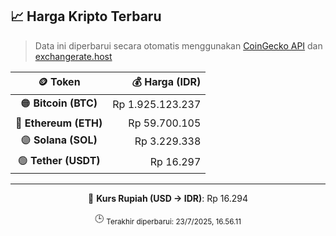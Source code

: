 

<!-- HARGA_KRIPTO -->
## 📈 Harga Kripto Terbaru

> Data ini diperbarui secara otomatis menggunakan [CoinGecko API](https://www.coingecko.com/) dan [exchangerate.host](https://exchangerate.host/)

<div align="center">

| 🪙 Token | 💰 Harga (IDR) |
|:------:|---------------:|
| 🟠 **Bitcoin (BTC)**   | Rp 1.925.123.237 |
| 🔵 **Ethereum (ETH)**  | Rp 59.700.105 |
| 🟣 **Solana (SOL)**    | Rp 3.229.338 |
| 🟢 **Tether (USDT)**   | Rp 16.297 |

---

💱 **Kurs Rupiah (USD → IDR)**: Rp 16.294

🕒 <sub>Terakhir diperbarui: 23/7/2025, 16.56.11</sub>

</div>
<!-- /HARGA_KRIPTO -->